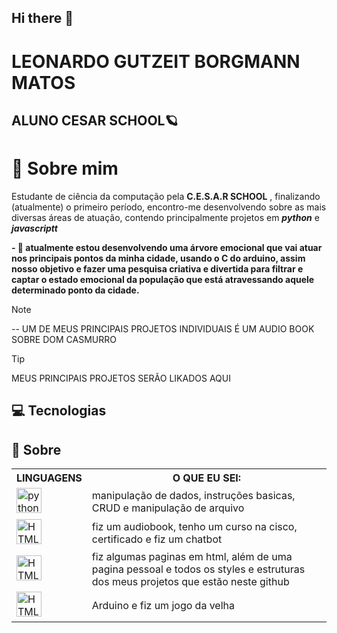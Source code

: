 ## Hi there 👋

<!--
**LeoGutzeitt/LeoGutzeitt** is a ✨ _special_ ✨ repository because its `README.md` (this file) appears on your GitHub profile.

Here are some ideas to get you started:

- 🔭 I’m currently working on ...
- 🌱 I’m currently learning ...
- 👯 I’m looking to collaborate on ...
- 🤔 I’m looking for help with ...
- 💬 Ask me about ...
- 📫 How to reach me: ...
- 😄 Pronouns: ...
- ⚡ Fun fact: ...
-->

# LEONARDO GUTZEIT BORGMANN MATOS
## ALUNO CESAR SCHOOL🪐



# 🐙 Sobre mim
Estudante de ciência da computação pela **C.E.S.A.R SCHOOL** , finalizando (atualmente) o primeiro período, encontro-me desenvolvendo sobre as mais diversas áreas de atuação, contendo principalmente projetos em **_python_** e **_javascriptt_**

__- 🔭 atualmente estou desenvolvendo uma árvore emocional que vai atuar nos principais pontos da minha cidade, usando o C do arduino, assim nosso objetivo e fazer uma pesquisa criativa e divertida para filtrar e captar o estado emocional da população que está atravessando aquele determinado ponto da cidade.__


> [!NOTE]
> -- UM DE MEUS PRINCIPAIS PROJETOS INDIVIDUAIS É UM AUDIO BOOK SOBRE DOM CASMURRO




> [!TIP]
> MEUS PRINCIPAIS PROJETOS SERÃO LIKADOS AQUI


## 💻 Tecnologias

## 📖 Sobre




<table>
  <tr>
    <th>LINGUAGENS</th>
    <th>O QUE EU SEI:</th>
  </tr>
  <tr>
    <td><div align="left">
  <img src="https://github.com/user-attachments/assets/0c88970b-4dcc-4cae-81e5-f12fad23ae7a" height="40" alt="python logo"  />
  <img width="12" />
<div\></td>
    <td>manipulação de dados, instruções basicas, CRUD e manipulação de arquivo</td>
  </tr>
  <tr>
    <td><div align="left">
  <img src="https://github.com/user-attachments/assets/b779e10d-a6a8-4f58-99d3-1da305585f96" height="40" alt="HTML logo"  />
  <img width="12" />
<div\></td>
    <td>fiz um audiobook, tenho um curso na cisco, certificado e fiz um chatbot</td>
  </tr>
  <tr>
    <td><div align="left">
  <img src="https://github.com/user-attachments/assets/3b206353-152c-498f-aebf-89e5297d7742" height="40" alt="HTML logo"  />
  <img width="12" />
<div\></td>
    <td>fiz algumas paginas em html, além de uma pagina pessoal e todos os styles e estruturas dos meus projetos que estão neste github</td>
  </tr>
  <tr>
    <td><div align="left">
  <img src="https://github.com/user-attachments/assets/6f0e320c-fbb8-415b-b775-5b010a193e7e" height="40" alt="HTML logo"  />
  <img width="12" />
<div\></td>
    <td>Arduino e fiz um jogo da velha</td>
  </tr>
</table> 
